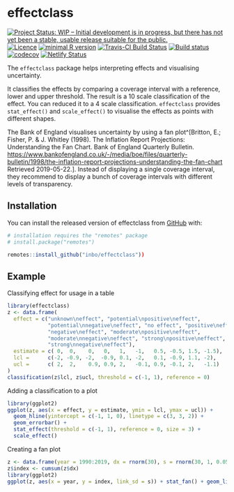 # effectclass

<!-- badges: start -->
[![Project Status: WIP – Initial development is in progress, but there has not yet been a stable, usable release suitable for the public.](https://www.repostatus.org/badges/latest/wip.svg)](https://www.repostatus.org/#wip)
[![Licence](https://img.shields.io/badge/licence-GPL--3-blue.svg)](https://www.gnu.org/licenses/gpl-3.0.en.html)
[![minimal R version](https://img.shields.io/badge/R%3E%3D-3.5.0-6666ff.svg)](https://cran.r-project.org/)
[![Travis-CI Build Status](https://travis-ci.org/inbo/effectclass.svg?branch=master)](https://travis-ci.org/inbo/effectclass)
[![Build status](https://ci.appveyor.com/api/projects/status/p6uin0vl1kaedm22/branch/master?svg=true)](https://ci.appveyor.com/project/ThierryO/effectclass/branch/master)
[![codecov](https://codecov.io/gh/inbo/effectclass/branch/master/graph/badge.svg)](https://app.codecov.io/gh/inbo/effectclass)
[![Netlify Status](https://api.netlify.com/api/v1/badges/c39c9cb6-57ce-482a-9f51-b0187226e8b5/deploy-status)](https://app.netlify.com/sites/effectclass/deploys)
<!-- badges: end -->

The `effectclass` package helps interpreting effects and visualising uncertainty. 

It classifies the effects by comparing a coverage interval with a reference, lower and upper threshold. The result is a 10 scale classification of the effect. You can reduced it to a 4 scale classification. `effectclass` provides `stat_effect()` and `scale_effect()` to visualise the effects as points with different shapes.

The Bank of England visualises uncertainty by using a fan plot^[Britton, E.; Fisher, P. & J. Whitley (1998). The Inflation Report Projections: Understanding the Fan Chart. Bank of England Quarterly Bulletin. https://www.bankofengland.co.uk/-/media/boe/files/quarterly-bulletin/1998/the-inflation-report-projections-understanding-the-fan-chart Retrieved 2019-05-22.]. Instead of displaying a single coverage interval, they recommend to display a bunch of coverage intervals with different levels of transparency.

## Installation

You can install the released version of effectclass from [GitHub](https://github.com/inbo/effectclass) with:

``` r
# installation requires the "remotes" package
# install.package("remotes")

remotes::install_github("inbo/effectclass"))
```

## Example

Classifying effect for usage in a table

``` r
library(effectclass)
z <- data.frame(
  effect = c("unknown\neffect", "potential\npositive\neffect",
             "potential\nnegative\neffect", "no effect", "positive\neffect",
             "negative\neffect", "moderate\npositive\neffect",
             "moderate\nnegative\neffect", "strong\npositive\neffect",
             "strong\nnegative\neffect"),
  estimate = c( 0,  0,    0,   0,   1,   -1,   0.5, -0.5, 1.5, -1.5),
  lcl =      c(-2, -0.9, -2,  -0.9, 0.1, -2,   0.1, -0.9, 1.1, -2),
  ucl =      c( 2,  2,    0.9, 0.9, 2,   -0.1, 0.9, -0.1, 2,   -1.1)
)
classification(z$lcl, z$ucl, threshold = c(-1, 1), reference = 0)
```

Adding a classification to a plot

``` r
library(ggplot2)
ggplot(z, aes(x = effect, y = estimate, ymin = lcl, ymax = ucl)) +
  geom_hline(yintercept = c(-1, 1, 0), linetype = c(3, 3, 2)) +
  geom_errorbar() +
  stat_effect(threshold = c(-1, 1), reference = 0, size = 3) +
  scale_effect()
```

Creating a fan plot

``` r
z <- data.frame(year = 1990:2019, dx = rnorm(30), s = rnorm(30, 1, 0.05))
z$index <- cumsum(z$dx)
library(ggplot2)
ggplot(z, aes(x = year, y = index, link_sd = s)) + stat_fan() + geom_line()
```
